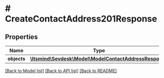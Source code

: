 # # CreateContactAddress201Response

## Properties

Name | Type | Description | Notes
------------ | ------------- | ------------- | -------------
**objects** | [**\Itsmind\Sevdesk\Model\ModelContactAddressResponse**](ModelContactAddressResponse.md) |  | [optional]

[[Back to Model list]](../../README.md#models) [[Back to API list]](../../README.md#endpoints) [[Back to README]](../../README.md)
